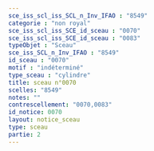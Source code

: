 ```yaml
---
sce_iss_scl_iss_SCL_n_Inv_IFAO : "8549"
categorie : "non royal"
sce_iss_scl_iss_SCE_id_sceau : "0070"
sce_iss_scl_iss_SCE_id_sceau : "0083"
typeObjet : "Sceau"
sce_iss_SCL_n_Inv_IFAO : "8549"
id_sceau : "0070"
motif : "indéterminé"
type_sceau : "cylindre"
title: sceau n°0070
scelles: "8549"
notes: ""
contrescellement: "0070,0083"
id_notice: 0070
layout: notice_sceau
type: sceau
partie: 2
---
```

